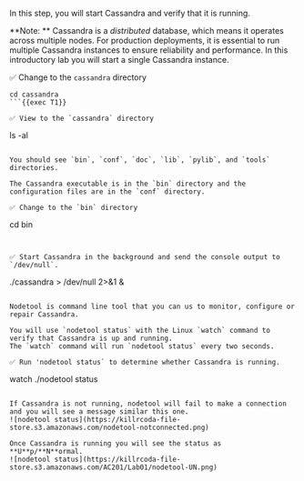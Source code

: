 In this step, you will start Cassandra and verify that it is running.

**Note: ** Cassandra is a *distributed* database, which means it operates across multiple nodes. For production deployments, it is essential to run multiple Cassandra instances to ensure reliability and performance. In this introductory lab you will start a single Cassandra instance.

✅ Change to the `cassandra` directory
```
cd cassandra
```{{exec T1}}

✅ View to the `cassandra` directory
```
ls -al
```{{exec T1}}

You should see `bin`, `conf`, `doc`, `lib`, `pylib`, and `tools` directories.

The Cassandra executable is in the `bin` directory and the configuration files are in the `conf` directory.

✅ Change to the `bin` directory
```
cd bin
```{{exec T1}}


✅ Start Cassandra in the background and send the console output to `/dev/null`.
```
./cassandra > /dev/null 2>&1 &
```{{exec T1}}

Nodetool is command line tool that you can us to monitor, configure or repair Cassandra.

You will use `nodetool status` with the Linux `watch` command to verify that Cassandra is up and running. 
The `watch` command will run `nodetool status` every two seconds.

✅ Run 'nodetool status` to determine whether Cassandra is running.
```
watch ./nodetool status
```{{exec T1}}

If Cassandra is not running, nodetool will fail to make a connection and you will see a message similar this one.
![nodetool status](https://killrcoda-file-store.s3.amazonaws.com/nodetool-notconnected.png)

Once Cassandra is running you will see the status as **U**p/**N**ormal.
![nodetool status](https://killrcoda-file-store.s3.amazonaws.com/AC201/Lab01/nodetool-UN.png)